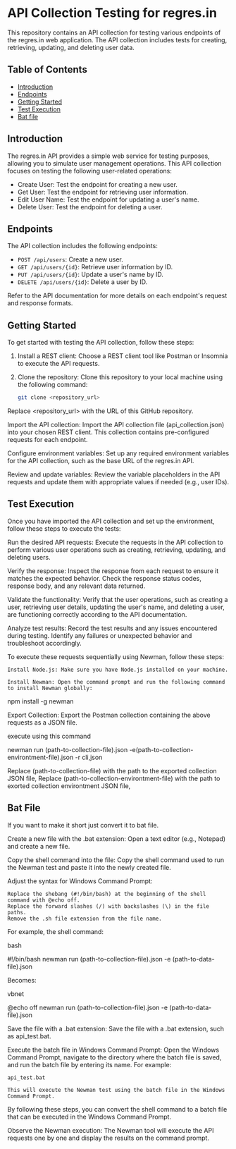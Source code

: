 # API Collection Testing for regres.in

This repository contains an API collection for testing various endpoints of the regres.in web application. The API collection includes tests for creating, retrieving, updating, and deleting user data.

## Table of Contents

- [Introduction](#introduction)
- [Endpoints](#endpoints)
- [Getting Started](#getting-started)
- [Test Execution](#test-execution)
- [Bat file](#Bat-File)

## Introduction

The regres.in API provides a simple web service for testing purposes, allowing you to simulate user management operations. This API collection focuses on testing the following user-related operations:

- Create User: Test the endpoint for creating a new user.
- Get User: Test the endpoint for retrieving user information.
- Edit User Name: Test the endpoint for updating a user's name.
- Delete User: Test the endpoint for deleting a user.

## Endpoints

The API collection includes the following endpoints:

- `POST /api/users`: Create a new user.
- `GET /api/users/{id}`: Retrieve user information by ID.
- `PUT /api/users/{id}`: Update a user's name by ID.
- `DELETE /api/users/{id}`: Delete a user by ID.

Refer to the API documentation for more details on each endpoint's request and response formats.

## Getting Started

To get started with testing the API collection, follow these steps:

1. Install a REST client: Choose a REST client tool like Postman or Insomnia to execute the API requests.

2. Clone the repository: Clone this repository to your local machine using the following command:

   ```bash
   git clone <repository_url>
Replace <repository_url> with the URL of this GitHub repository.

Import the API collection: Import the API collection file (api_collection.json) into your chosen REST client. This collection contains pre-configured requests for each endpoint.

Configure environment variables: Set up any required environment variables for the API collection, such as the base URL of the regres.in API.

Review and update variables: Review the variable placeholders in the API requests and update them with appropriate values if needed (e.g., user IDs).

## Test Execution
Once you have imported the API collection and set up the environment, follow these steps to execute the tests:

Run the desired API requests: Execute the requests in the API collection to perform various user operations such as creating, retrieving, updating, and deleting users.

Verify the response: Inspect the response from each request to ensure it matches the expected behavior. Check the response status codes, response body, and any relevant data returned.

Validate the functionality: Verify that the user operations, such as creating a user, retrieving user details, updating the user's name, and deleting a user, are functioning correctly according to the API documentation.

Analyze test results: Record the test results and any issues encountered during testing. Identify any failures or unexpected behavior and troubleshoot accordingly.

To execute these requests sequentially using Newman, follow these steps:

    Install Node.js: Make sure you have Node.js installed on your machine.

    Install Newman: Open the command prompt and run the following command to install Newman globally:

npm install -g newman

Export Collection: Export the Postman collection containing the above requests as a JSON file.

execute using this command

newman run (path-to-collection-file).json -e(path-to-collection-environtment-file).json -r cli,json

Replace (path-to-collection-file) with the path to the exported collection JSON file, 
Replace (path-to-collection-environtment-file) with the path to exorted collection environtment JSON file,

## Bat File

If you want to make it short just convert it to bat file. 

Create a new file with the .bat extension: Open a text editor (e.g., Notepad) and create a new file.

Copy the shell command into the file: Copy the shell command used to run the Newman test and paste it into the newly created file.

Adjust the syntax for Windows Command Prompt:

    Replace the shebang (#!/bin/bash) at the beginning of the shell command with @echo off.
    Replace the forward slashes (/) with backslashes (\) in the file paths.
    Remove the .sh file extension from the file name.

For example, the shell command:

bash

#!/bin/bash
newman run (path-to-collection-file).json -e (path-to-data-file).json

Becomes:

vbnet

@echo off
newman run (path-to-collection-file).json -e (path-to-data-file).json

Save the file with a .bat extension: Save the file with a .bat extension, such as api_test.bat.

Execute the batch file in Windows Command Prompt: Open the Windows Command Prompt, navigate to the directory where the batch file is saved, and run the batch file by entering its name. For example:

    api_test.bat

    This will execute the Newman test using the batch file in the Windows Command Prompt.

By following these steps, you can convert the shell command to a batch file that can be executed in the Windows Command Prompt.

Observe the Newman execution: The Newman tool will execute the API requests one by one and display the results on the command prompt.

